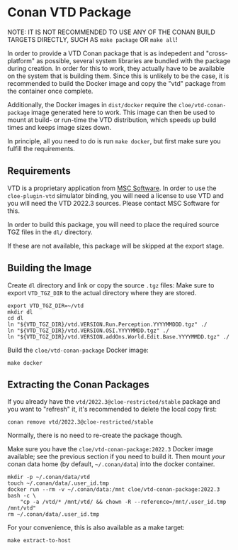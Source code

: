 Conan VTD Package
=================

NOTE: IT IS NOT RECOMMENDED TO USE ANY OF THE CONAN BUILD TARGETS DIRECTLY,
SUCH AS `make package` OR `make all`!

In order to provide a VTD Conan package that is as indepedent and
"cross-platform" as possible, several system libraries are bundled with the
package during creation. In order for this to work, they actually have to be
available on the system that is building them. Since this is unlikely to be the
case, it is recommended to build the Docker image and copy the "vtd" package
from the container once complete.

Additionally, the Docker images in `dist/docker` require the
`cloe/vtd-conan-package` image generated here to work. This image can then be
used to mount at build- or run-time the VTD distribution, which speeds up build
times and keeps image sizes down.

In principle, all you need to do is run `make docker`, but first make sure you
fulfill the requirements.

Requirements
------------

VTD is a proprietary application from [MSC Software](https://www.mscsoftware.com/product/virtual-test-drive).
In order to use the `cloe-plugin-vtd` simulator binding, you will need
a license to use VTD and you will need the VTD 2022.3 sources.
Please contact MSC Software for this.

In order to build this package, you will need to place the required source TGZ
files in the `dl/` directory.

If these are not available, this package will be skipped at the export stage.

Building the Image
------------------

Create `dl` directory and link or copy the source `.tgz` files:
Make sure to export `VTD_TGZ_DIR` to the actual directory where they are stored.

    export VTD_TGZ_DIR=~/vtd
    mkdir dl
    cd dl
    ln "${VTD_TGZ_DIR}/vtd.VERSION.Run.Perception.YYYYMMDDD.tgz" ./
    ln "${VTD_TGZ_DIR}/vtd.VERSION.OSI.YYYYMMDD.tgz" ./
    ln "${VTD_TGZ_DIR}/vtd.VERSION.addOns.World.Edit.Base.YYYYMMDD.tgz" ./

Build the `cloe/vtd-conan-package` Docker image:

    make docker

Extracting the Conan Packages
-----------------------------

If you already have the `vtd/2022.3@cloe-restricted/stable` package and you want
to "refresh" it, it's recommended to delete the local copy first:

    conan remove vtd/2022.3@cloe-restricted/stable

Normally, there is no need to re-create the package though.

Make sure you have the `cloe/vtd-conan-package:2022.3` Docker image available;
see the previous section if you need to build it. Then mount *your* conan data
home (by default, `~/.conan/data`) into the docker container.

    mkdir -p ~/.conan/data/vtd
	touch ~/.conan/data/.user_id.tmp
	docker run --rm -v ~/.conan/data:/mnt cloe/vtd-conan-package:2022.3 bash -c \
        "cp -a /vtd/* /mnt/vtd/ && chown -R --reference=/mnt/.user_id.tmp /mnt/vtd"
    rm ~/.conan/data/.user_id.tmp

For your convenience, this is also available as a make target:

    make extract-to-host
